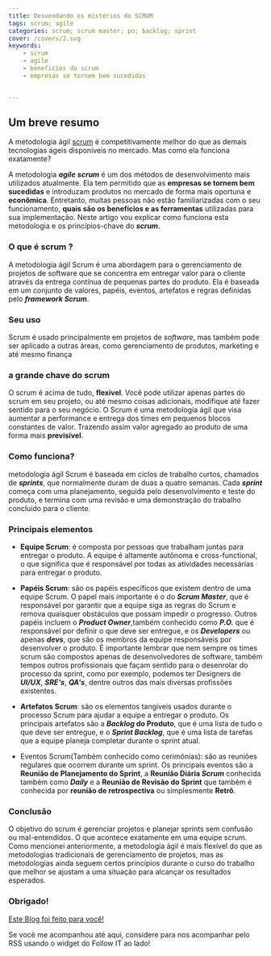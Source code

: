 ```yaml
---
title: Desvendando os mistérios do SCRUM
tags: scrum; agile
categories: scrum; scrum master; po; backlog; sprint
cover: /covers/2.svg
keywords:
    - scrum 
    - agile
    - beneficios do scrum
    - empresas se tornem bem sucedidas


---
```

## Um breve resumo

A metodologia ágil [scrum](https://scrum.org) é competitivamente melhor do que as demais tecnologias ágeis disponíveis no mercado. Mas como ela funciona exatamente?

A metodologia **_agile_** **_scrum_** é um dos métodos de desenvolvimento mais utilizados atualmente. Ela tem permitido que as **empresas se tornem bem sucedidas** e introduzam produtos no mercado de forma mais oportuna e **econômica**. Entretanto, muitas pessoas não estão familiarizadas com o seu funcionamento, **quais são os benefícios e as ferramentas** utilizadas para sua implementação. Neste artigo vou explicar como funciona esta metodologia e os princípios-chave do **_scrum_**.

### O que é scrum ? 

A metodologia ágil Scrum é uma abordagem para o gerenciamento de projetos de software que se concentra em entregar valor para o cliente através da entrega contínua de pequenas partes do produto. Ela é baseada em um conjunto de valores, papéis, eventos, artefatos e regras definidas pelo **_framework Scrum_**.

### Seu uso

Scrum é usado principalmente em projetos de _software_, mas também pode ser aplicado a outras áreas, como gerenciamento de produtos, marketing e até mesmo finança

### a grande chave do scrum
O scrum é acima de tudo, **flexivel**. Você pode utilizar apenas partes do scrum em seu projeto, ou até mesmo coisas adicionais, modifique até fazer sentido para o seu negócio. O Scrum é uma metodologia ágil que visa aumentar a performance e entrega dos times em pequenos blocos constantes de valor. Trazendo assim valor agregado ao produto de uma forma mais **previsível**.

### Como funciona?

metodologia ágil Scrum é baseada em ciclos de trabalho curtos, chamados de **_sprints_**, que normalmente duram de duas a quatro semanas. Cada **_sprint_** começa com uma planejamento, seguida pelo desenvolvimento e teste do produto, e termina com uma revisão e uma demonstração do trabalho concluído para o cliente.


### Principais elementos
- **Equipe Scrum**: é composta por pessoas que trabalham juntas para entregar o produto. A equipe é altamente autônoma e cross-functional, o que significa que é responsável por todas as atividades necessárias para entregar o produto.

- **Papéis Scrum**: são os papéis específicos que existem dentro de uma equipe Scrum. O papel mais importante é o do **_Scrum Master_**, que é responsável por garantir que a equipe siga as regras do Scrum e remova quaisquer obstáculos que possam impedir o progresso. Outros papéis incluem o **_Product Owner_**,também conhecido como **_P.O._** que é responsável por definir o que deve ser entregue, e os **_Developers_** ou apenas **_devs_**, que são os membros da equipe responsáveis por desenvolver o produto. É importante lembrar que nem sempre os times scrum são compostos apenas de desenvolvedores de software, também tempos outros profissionais que façam sentido para o desenrolar do processo da sprint, como por exemplo, podemos ter Designers de **_UI/UX_**, **_SRE's_**, **_QA's_**, dentre outros das mais diversas profissões existentes.

- **Artefatos Scrum**: são os elementos tangíveis usados ​​durante o processo Scrum para ajudar a equipe a entregar o produto. Os principais artefatos são a **_Backlog_ do Produto**, que é uma lista de tudo o que deve ser entregue, e o **_Sprint Backlog_**, que é uma lista de tarefas que a equipe planeja completar durante o sprint atual.

- Eventos Scrum(Também conhecido como cerimônias): são as reuniões regulares que ocorrem durante um sprint. Os principais eventos são a **Reunião de Planejamento do Sprint**, a **Reunião Diária _Scrum_** conhecida também como **_Daily_** e a **Reunião de Revisão do Sprint** que também é conhecida por **reunião de retrospectiva** ou simplesmente **Retrô**.


### Conclusão

O objetivo do scrum é gerenciar projetos e planejar sprints sem confusão ou mal-entendidos. O que acontece exatamente em uma equipe scrum. Como mencionei anteriormente, a metodologia ágil é mais flexível do que as metodologias tradicionais de gerenciamento de projetos, mas as metodologias ainda seguem certos princípios durante o curso do trabalho que melhor se ajustam a uma situação para alcançar os resultados esperados.


### Obrigado!
[Este Blog foi feito para você!](https://alissonbovenzo.github.io)

Se você me acompanhou até aqui, considere para nos acompanhar pelo RSS usando o widget do Follow IT ao lado!